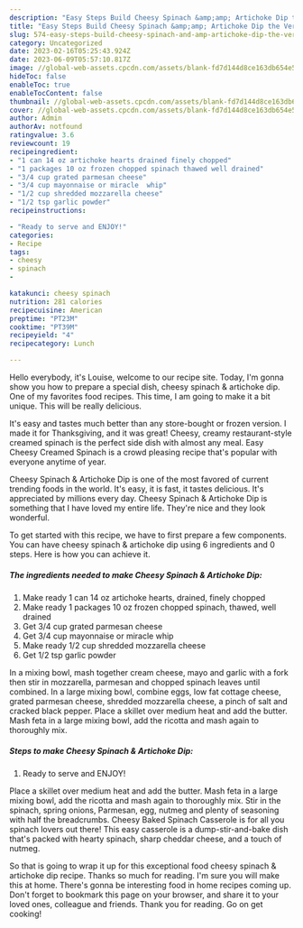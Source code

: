 ```yaml
---
description: "Easy Steps Build Cheesy Spinach &amp;amp; Artichoke Dip the Very Delicious"
title: "Easy Steps Build Cheesy Spinach &amp;amp; Artichoke Dip the Very Delicious"
slug: 574-easy-steps-build-cheesy-spinach-and-amp-artichoke-dip-the-very-delicious
category: Uncategorized
date: 2023-02-16T05:25:43.924Z
date: 2023-06-09T05:57:10.817Z
image: //global-web-assets.cpcdn.com/assets/blank-fd7d144d8ce163db654e5a02c40b08a2775adb7897d16e4062681dc7e1b2800f.png
hideToc: false
enableToc: true
enableTocContent: false
thumbnail: //global-web-assets.cpcdn.com/assets/blank-fd7d144d8ce163db654e5a02c40b08a2775adb7897d16e4062681dc7e1b2800f.png
cover: //global-web-assets.cpcdn.com/assets/blank-fd7d144d8ce163db654e5a02c40b08a2775adb7897d16e4062681dc7e1b2800f.png
author: Admin
authorAv: notfound
ratingvalue: 3.6
reviewcount: 19
recipeingredient:
- "1 can 14 oz artichoke hearts drained finely chopped"
- "1 packages 10 oz frozen chopped spinach thawed well drained"
- "3/4 cup grated parmesan cheese"
- "3/4 cup mayonnaise or miracle  whip"
- "1/2 cup shredded mozzarella cheese"
- "1/2 tsp garlic powder"
recipeinstructions:

- "Ready to serve and ENJOY!"
categories:
- Recipe
tags:
- cheesy
- spinach
- 

katakunci: cheesy spinach  
nutrition: 281 calories
recipecuisine: American
preptime: "PT23M"
cooktime: "PT39M"
recipeyield: "4"
recipecategory: Lunch

---
```



Hello everybody, it's Louise, welcome to our recipe site. Today, I'm gonna show you how to prepare a special dish, cheesy spinach &amp; artichoke dip. One of my favorites food recipes. This time, I am going to make it a bit unique. This will be really delicious.

It&#39;s easy and tastes much better than any store-bought or frozen version. I made it for Thanksgiving, and it was great! Cheesy, creamy restaurant-style creamed spinach is the perfect side dish with almost any meal. Easy Cheesy Creamed Spinach is a crowd pleasing recipe that&#39;s popular with everyone anytime of year.

Cheesy Spinach &amp; Artichoke Dip is one of the most favored of current trending foods in the world. It's easy, it is fast, it tastes delicious. It's appreciated by millions every day. Cheesy Spinach &amp; Artichoke Dip is something that I have loved my entire life. They're nice and they look wonderful.


To get started with this recipe, we have to first prepare a few components. You can have cheesy spinach &amp; artichoke dip using 6 ingredients and 0 steps. Here is how you can achieve it.

<!--inarticleads1-->

##### The ingredients needed to make Cheesy Spinach &amp; Artichoke Dip:

1. Make ready 1 can 14 oz artichoke hearts, drained, finely chopped
1. Make ready 1 packages 10 oz frozen chopped spinach, thawed, well drained
1. Get 3/4 cup grated parmesan cheese
1. Get 3/4 cup mayonnaise or miracle  whip
1. Make ready 1/2 cup shredded mozzarella cheese
1. Get 1/2 tsp garlic powder


In a mixing bowl, mash together cream cheese, mayo and garlic with a fork then stir in mozzarella, parmesan and chopped spinach leaves until combined. In a large mixing bowl, combine eggs, low fat cottage cheese, grated parmesan cheese, shredded mozzarella cheese, a pinch of salt and cracked black pepper. Place a skillet over medium heat and add the butter. Mash feta in a large mixing bowl, add the ricotta and mash again to thoroughly mix. 

<!--inarticleads2-->

##### Steps to make Cheesy Spinach &amp; Artichoke Dip:


1. Ready to serve and ENJOY!

Place a skillet over medium heat and add the butter. Mash feta in a large mixing bowl, add the ricotta and mash again to thoroughly mix. Stir in the spinach, spring onions, Parmesan, egg, nutmeg and plenty of seasoning with half the breadcrumbs. Cheesy Baked Spinach Casserole is for all you spinach lovers out there! This easy casserole is a dump-stir-and-bake dish that&#39;s packed with hearty spinach, sharp cheddar cheese, and a touch of nutmeg. 

So that is going to wrap it up for this exceptional food cheesy spinach &amp; artichoke dip recipe. Thanks so much for reading. I'm sure you will make this at home. There's gonna be interesting food in home recipes coming up. Don't forget to bookmark this page on your browser, and share it to your loved ones, colleague and friends. Thank you for reading. Go on get cooking!
